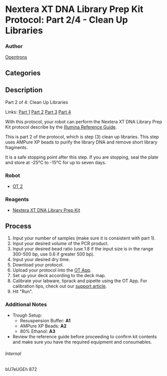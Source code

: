 # Nextera XT DNA Library Prep Kit Protocol: Part 2/4 - Clean Up Libraries

### Author
[Opentrons](http://www.opentrons.com/)

## Categories

## Description
Part 2 of 4: Clean Up Libraries

Links: [Part 1](./872-cosmosid-ngs-library-prep-part1) [Part 2](./872-cosmosid-ngs-library-prep-part2) [Part 3](./872-cosmosid-ngs-library-prep-part3) [Part 4](./872-cosmosid-ngs-library-prep-part4)

With this protocol, your robot can perform the Nextera XT DNA Library Prep Kit protocol describe by the [Illumina Reference Guide](https://support.illumina.com/content/dam/illumina-support/documents/documentation/chemistry_documentation/samplepreps_nextera/nextera-xt/nextera-xt-library-prep-reference-guide-15031942-03.pdf).

This is part 2 of the protocol, which is step (3) clean up libraries. This step uses AMPure XP beads to purify the library DNA and remove short library fragments.

It is a safe stopping point after this step. If you are stopping, seal the plate and store at -25°C to -15°C for up to seven days.

### Robot
* [OT 2](https://opentrons.com/ot-2)

### Reagents
* [Nextera XT DNA Library Prep Kit](https://www.illumina.com/products/by-type/sequencing-kits/library-prep-kits/nextera-xt-dna.html)

## Process
1. Input your number of samples (make sure it is consistent with part 1).
2. Input your desired volume of the PCR product.
3. Input your desired bead ratio (use 1.8 if the input size is in the range 300-500 bp, use 0.6 if greater 500 bp).
4. Input your desired dry time.
5. Download your protocol.
6. Upload your protocol into the [OT App](https://opentrons.com/ot-app).
7. Set up your deck according to the deck map.
8. Calibrate your labware, tiprack and pipette using the OT App. For calibration tips, check out our [support article](https://support.opentrons.com/ot-2/getting-started-software-setup/deck-calibration).
9. Hit "Run".

### Additional Notes
* Trough Setup:
    * Resuspension Buffer: **A1**
    * AMPure XP Beads: **A2**
    * 80% Ethanol: **A3**
* Review the reference guide before proceeding to confirm kit contents and make sure you have the required equipment and consumables.

###### Internal
bU7eUGEh
872
